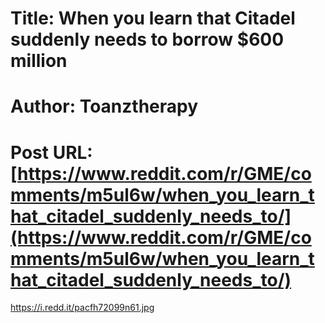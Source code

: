 # Title: When you learn that Citadel suddenly needs to borrow $600 million
# Author: Toanztherapy
# Post URL: [https://www.reddit.com/r/GME/comments/m5ul6w/when_you_learn_that_citadel_suddenly_needs_to/](https://www.reddit.com/r/GME/comments/m5ul6w/when_you_learn_that_citadel_suddenly_needs_to/)


https://i.redd.it/pacfh72099n61.jpg
